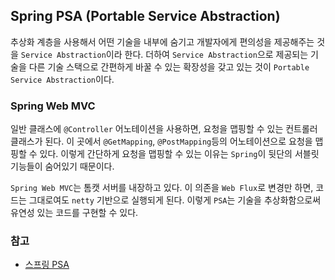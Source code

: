 ## Spring PSA (Portable Service Abstraction)

추상화 계층을 사용해서 어떤 기술을 내부에 숨기고 개발자에게 편의성을 제공해주는 것을 `Service Abstraction`이라 한다.
더하여 `Service Abstraction`으로 제공되는 기술을 다른 기술 스택으로 간편하게 바꿀 수 있는 확장성을 갖고 있는 것이 `Portable Service Abstraction`이다.

### Spring Web MVC

일반 클래스에 `@Controller` 어노테이션을 사용하면, 요청을 맵핑할 수 있는 컨트롤러 클래스가 된다.
이 곳에서 `@GetMapping`, `@PostMapping`등의 어노테이션으로 요청을 맵핑할 수 있다.
이렇게 간단하게 요청을 맵핑할 수 있는 이유는 `Spring`이 뒷단의 서블릿 기능들이 숨어있기 때문이다.

`Spring Web MVC`는 톰캣 서버를 내장하고 있다. 이 의존을 `Web Flux`로 변경만 하면, 코드는 그대로여도 `netty` 기반으로 실행되게 된다.
이렇게 `PSA`는 기술을 추상화함으로써 유연성 있는 코드를 구현할 수 있다.

### 참고

- [스프링 PSA](https://atoz-develop.tistory.com/entry/Spring-%EC%8A%A4%ED%94%84%EB%A7%81-PSA?category=843283)